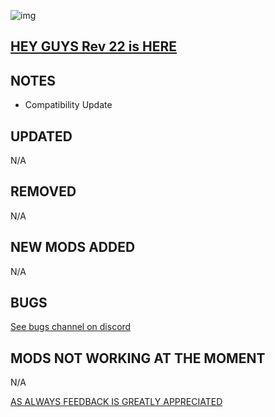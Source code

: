 ![img](https://s11.gifyu.com/images/SgCoI.png)

## [HEY GUYS Rev 22 is HERE](https://)

## NOTES

- Compatibility Update

## UPDATED

N/A

## REMOVED

N/A

## NEW MODS ADDED

N/A

## BUGS

[See bugs channel on discord](https://discord.gg/xZNztPjA2u)

## MODS NOT WORKING AT THE MOMENT

N/A

[AS ALWAYS FEEDBACK IS GREATLY APPRECIATED](https://)